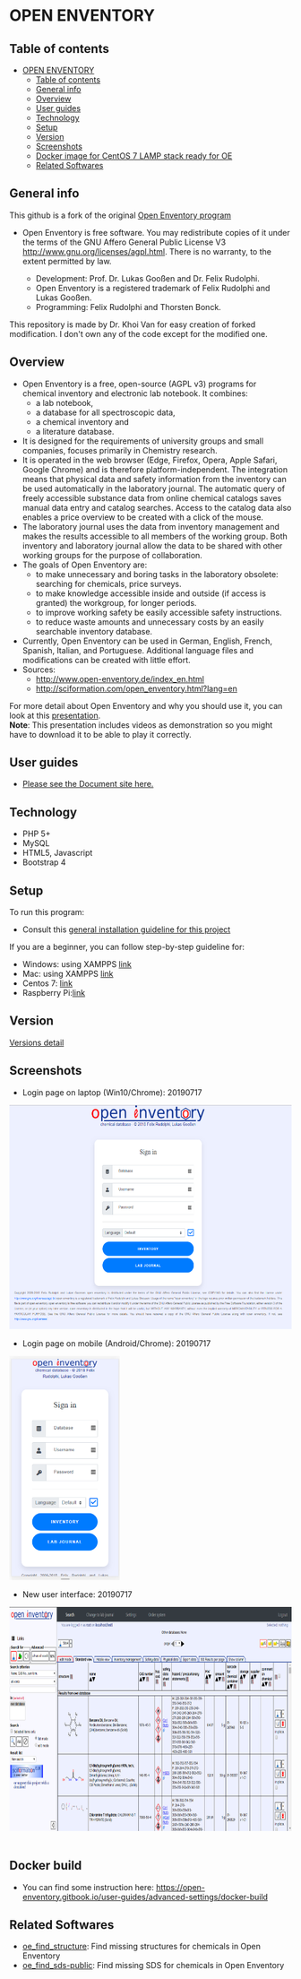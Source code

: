 # OPEN ENVENTORY

## Table of contents

- [OPEN ENVENTORY](#OPEN-ENVENTORY)
  - [Table of contents](#Table-of-contents)
  - [General info](#General-info)
  - [Overview](#Overview)
  - [User guides](#User-guides)
  - [Technology](#Technology)
  - [Setup](#Setup)
  - [Version](#Version)
  - [Screenshots](#Screenshots)
  - [Docker image for CentOS 7 LAMP stack ready for OE](#Docker-build)
  - [Related Softwares](#Related-Softwares)

## General info

This github is a fork of the original [Open Enventory program](https://sourceforge.net/projects/enventory/)

  - Open Enventory is free software. You may redistribute copies of it under the terms of the GNU Affero General Public License V3 http://www.gnu.org/licenses/agpl.html. There is no warranty, to the extent permitted by law.

    - Development: Prof. Dr. Lukas Gooßen and Dr. Felix Rudolphi.  
    - Open Enventory is a registered trademark of Felix Rudolphi and Lukas Gooßen.  
    - Programming: Felix Rudolphi and Thorsten Bonck.  

This repository is made by Dr. Khoi Van for easy creation of forked modification. I don't own any of the code except for the modified one.


## Overview
- Open Enventory is a free, open-source (AGPL v3) programs for chemical inventory and electronic lab notebook. It combines:
  - a lab notebook,
  - a database for all spectroscopic data,
  - a chemical inventory and
  - a literature database.
- It is designed for the requirements of university groups and small companies, focuses primarily in Chemistry research.
- It is operated in the web browser (Edge, Firefox, Opera, Apple Safari, Google Chrome) and is therefore platform-independent. The integration means that physical data and safety information from the inventory can be used automatically in the laboratory journal. The automatic query of freely accessible substance data from online chemical catalogs saves manual data entry and catalog searches. Access to the catalog data also enables a price overview to be created with a click of the mouse.
- The laboratory journal uses the data from inventory management and makes the results accessible to all members of the working group. Both inventory and laboratory journal allow the data to be shared with other working groups for the purpose of collaboration.
- The goals of Open Enventory are:
  - to make unnecessary and boring tasks in the laboratory obsolete: searching for chemicals, price surveys.
  - to make knowledge accessible inside and outside (if access is granted) the workgroup, for longer periods.
  - to improve working safety be easily accessible safety instructions.
  - to reduce waste amounts and unnecessary costs by an easily searchable inventory database.
- Currently, Open Enventory can be used in German, English, French, Spanish, Italian, and Portuguese. Additional language files and modifications can be created with little effort.
- Sources:
  - http://www.open-enventory.de/index_en.html
  - http://sciformation.com/open_enventory.html?lang=en
  
For more detail about Open Enventory and why you should use it, you can look at this [presentation](https://www.dropbox.com/s/a1a44trp7imqfkx/Khoi%20Van%20-%20OE%20introduction%20-%2020191015%20-%20compressed.pptx?dl=0). <br/>
**Note**: This presentation includes videos as demonstration so you might have to download it to be able to play it correctly.


## User guides

- [Please see the Document site here.](https://open-enventory.gitbook.io/user-guides/)


## Technology

- PHP 5+
- MySQL
- HTML5, Javascript
- Bootstrap 4

## Setup

To run this program:
- Consult this [general installation guideline for this project](http://enventory.chemie.uni-kl.de/inventar/INSTALL/INSTALL.html)

If you are a beginner, you can follow step-by-step guideline for:
- Windows: using XAMPPS [link](https://open-enventory.gitbook.io/user-guides/installation/windows)
- Mac: using XAMPPS [link](https://open-enventory.gitbook.io/user-guides/installation/mac-osx)
- Centos 7: [link](https://open-enventory.gitbook.io/user-guides/installation/centos-7)
- Raspberry Pi:[link](https://open-enventory.gitbook.io/user-guides/installation/raspbian-on-raspberry-pi-3b)

## Version

[Versions detail](VERSION.md)

## Screenshots

- Login page on laptop (Win10/Chrome): 20190717
<img src="docs/new_login_laptop_20190718.png" alt="Login page on laptop (Win10/Chrome): 20190717" height="400"/>

- Login page on mobile (Android/Chrome): 20190717
<img src="docs/new_login_mobile_20190718.png" alt="Login page on mobile (Android/Chrome): 20190717" height="400"/>

- New user interface: 20190717
<img src="docs/interface_laptop_20190718.png" alt="New user interface: 20190717" height="400"/>
<br><br>

## Docker build
- You can find some instruction here: https://open-enventory.gitbook.io/user-guides/advanced-settings/docker-build

## Related Softwares
- [oe_find_structure](https://github.com/khoivan88/update_sql_mol): Find missing structures for chemicals in Open Enventory
- [oe_find_sds-public](https://github.com/khoivan88/Oe_find_sds-public): Find missing SDS for chemicals in Open Enventory
